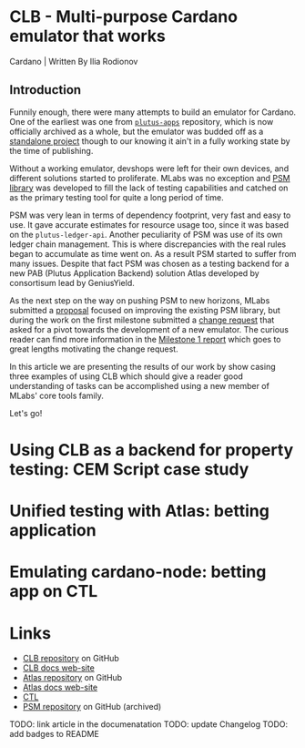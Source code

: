 # CLB - Multi-purpose Cardano emulator that works

Cardano | Written By Ilia Rodionov

## Introduction

Funnily enough, there were many attempts to build an emulator for Cardano.
One of the earliest was one from [`plutus-apps`](https://github.com/IntersectMBO/plutus-apps)
repository, which is now officially archived as a whole, but the emulator
was budded off as a [standalone project](https://github.com/IntersectMBO/cardano-node-emulator)
though to our knowing it ain't in a fully working state by the time of publishing.

Without a working emulator, devshops were left for their own devices, and different
solutions started to proliferate. MLabs was no exception and
[PSM library](https://github.com/mlabs-haskell/plutus-simple-model)
was developed to fill the lack of testing capabilities
and catched on as the primary testing tool for quite a long period of time.

PSM was very lean in terms of dependency footprint, very fast and easy to use.
It gave accurate estimates for resource usage too, since it was based on the
`plutus-ledger-api`. Another peculiarity of PSM was use of its own ledger chain
management. This is where discrepancies with the real rules began to accumulate
as time went on. As a result PSM started to suffer from many issues.
Despite that fact PSM was chosen as a testing backend for a new PAB
(Plutus Application Backend) solution Atlas developed by consortisum lead by
GeniusYield.

As the next step on the way on pushing PSM to new horizons, MLabs submitted a
[proposal](https://cardano.ideascale.com/c/cardano/idea/106705) focused on
improving the existing PSM library, but during the work on the first milestone
submitted a [change request](https://drive.google.com/file/d/1b6A0w-YGZs1oGC9ZLPGgvl0LmFg2jLjl/view)
that asked for a pivot towards the development of a new emulator.
The curious reader can find more information in the
[Milestone 1 report](https://github.com/mlabs-haskell/clb/blob/master/docs/reports/ms1/MS1-REPORT.md)
which goes to great lengths motivating the change request.

In this article we are presenting the results of our work by show casing
three examples of using CLB which should give a reader good understanding
of tasks can be accomplished using a new member of MLabs' core tools family.

Let's go!

# Using CLB as a backend for property testing: CEM Script case study

# Unified testing with Atlas: betting application

# Emulating cardano-node: betting app on CTL

# Links

* [CLB repository]() on GitHub
* [CLB docs web-site]()
* [Atlas repository]() on GitHub
* [Atlas docs web-site]()
* [CTL]()
* [PSM repository]() on GitHub (archived)

TODO: link article in the documenatation
TODO: update Changelog
TODO: add badges to README